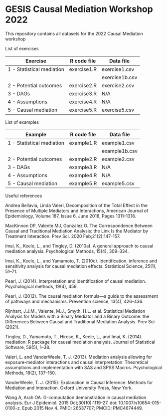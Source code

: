 # GESIS Causal Mediation Workshop 2022
This repository contains all datasets for the 2022 Causal Mediation workshop

List of exercises

| Exercise                    | R code file    | Data file      |
| --------------------------- | -------------  | -------------- |
| 1 - Statistical mediation   | exercise1.R    | exercise1.csv  |
|                             |                | exercise1b.csv | 
| 2 - Potential outcomes      | exercise2.R    | exercise2.csv  |
| 3 - DAGs                    | exercise3.R    |     N/A        |
| 4 - Assumptions             | exercise4.R    |     N/A        |
| 5 - Causal mediation        | exercise5.R    | exercise5.csv  |


List of examples

| Example                     | R code file    | Data file      |
| --------------------------- | -------------  | -------------- |
| 1 - Statistical mediation   | example1.R     | example1.csv   |
|                             |                | example1b.csv  | 
| 2 - Potential outcomes      | example2.R     | example2.csv   |
| 3 - DAGs                    | example3.R     |      N/A       |
| 4 - Assumptions             | example4.R     |      N/A       |
| 5 - Causal mediation        | example5.R     | example5.csv   |


Useful references

Andrea Bellavia, Linda Valeri, Decomposition of the Total Effect in the Presence of Multiple Mediators and Interactions, American Journal of Epidemiology, Volume 187, Issue 6, June 2018, Pages 1311–1318.

MacKinnon DP, Valente MJ, Gonzalez O. The Correspondence Between Causal and Traditional Mediation Analysis: the Link Is the Mediator by Treatment Interaction. Prev Sci. 2020 Feb;21(2):147-157.

Imai, K., Keele, L., and Tingley, D. (2010a). A general approach to causal mediation analysis.
Psychological Methods, 15(4), 309–334.

Imai, K., Keele, L., and Yamamoto, T. (2010c). Identification, inference and sensitivity analysis for
causal mediation effects. Statistical Science, 25(1), 51–71.

Pearl, J. (2014). Interpretation and identification of causal mediation. Psychological methods, 19(4), 459.

Pearl, J. (2012). The causal mediation formula—a guide to the assessment of pathways and mechanisms. Prevention science, 13(4), 426-436.

Rijnhart, J.J.M., Valente, M.J., Smyth, H.L. et al. Statistical Mediation Analysis for Models with a Binary Mediator and a Binary Outcome: the Differences Between Causal and Traditional Mediation Analysis. Prev Sci (2021).

Tingley, D., Yamamoto, T., Hirose, K., Keele, L., and Imai, K. (2014). mediation: R package for causal
mediation analysis. Journal of Statistical Software, 59(5), 1–38. 

Valeri, L. and VanderWeele, T. J. (2013). Mediation analysis allowing for exposure-mediator
interactions and causal interpretation: Theoretical assumptions and implementation with SAS
and SPSS Macros. Psychological Methods, 18(2), 137–150.

VanderWeele, T. J. (2015). Explanation in Causal Inference: Methods for Mediation and Interaction.
Oxford University Press, New York.

Wang A, Arah OA. G-computation demonstration in causal mediation analysis. Eur J Epidemiol. 2015 Oct;30(10):1119-27. doi: 10.1007/s10654-015-0100-z. Epub 2015 Nov 4. PMID: 26537707; PMCID: PMC4674449.
